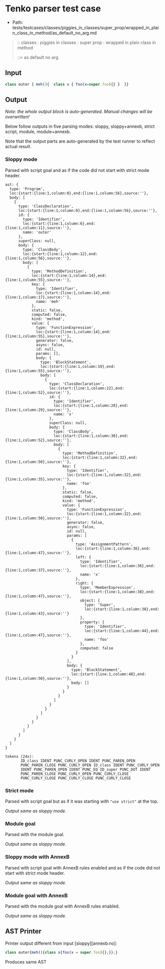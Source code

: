 # Tenko parser test case

- Path: tests/testcases/classes/piggies_in_classes/super_prop/wrapped_in_plain_class_in_method/as_default_no_arg.md

> :: classes : piggies in classes : super prop : wrapped in plain class in method
>
> ::> as default no arg

## Input

`````js
class outer { meh(){  class x { foo(x=super.foo){} }  }}
`````

## Output

_Note: the whole output block is auto-generated. Manual changes will be overwritten!_

Below follow outputs in five parsing modes: sloppy, sloppy+annexb, strict script, module, module+annexb.

Note that the output parts are auto-generated by the test runner to reflect actual result.

### Sloppy mode

Parsed with script goal and as if the code did not start with strict mode header.

`````
ast: {
  type: 'Program',
  loc:{start:{line:1,column:0},end:{line:1,column:56},source:''},
  body: [
    {
      type: 'ClassDeclaration',
      loc:{start:{line:1,column:0},end:{line:1,column:56},source:''},
      id: {
        type: 'Identifier',
        loc:{start:{line:1,column:6},end:{line:1,column:11},source:''},
        name: 'outer'
      },
      superClass: null,
      body: {
        type: 'ClassBody',
        loc:{start:{line:1,column:12},end:{line:1,column:56},source:''},
        body: [
          {
            type: 'MethodDefinition',
            loc:{start:{line:1,column:14},end:{line:1,column:55},source:''},
            key: {
              type: 'Identifier',
              loc:{start:{line:1,column:14},end:{line:1,column:17},source:''},
              name: 'meh'
            },
            static: false,
            computed: false,
            kind: 'method',
            value: {
              type: 'FunctionExpression',
              loc:{start:{line:1,column:14},end:{line:1,column:55},source:''},
              generator: false,
              async: false,
              id: null,
              params: [],
              body: {
                type: 'BlockStatement',
                loc:{start:{line:1,column:19},end:{line:1,column:55},source:''},
                body: [
                  {
                    type: 'ClassDeclaration',
                    loc:{start:{line:1,column:22},end:{line:1,column:52},source:''},
                    id: {
                      type: 'Identifier',
                      loc:{start:{line:1,column:28},end:{line:1,column:29},source:''},
                      name: 'x'
                    },
                    superClass: null,
                    body: {
                      type: 'ClassBody',
                      loc:{start:{line:1,column:30},end:{line:1,column:52},source:''},
                      body: [
                        {
                          type: 'MethodDefinition',
                          loc:{start:{line:1,column:32},end:{line:1,column:50},source:''},
                          key: {
                            type: 'Identifier',
                            loc:{start:{line:1,column:32},end:{line:1,column:35},source:''},
                            name: 'foo'
                          },
                          static: false,
                          computed: false,
                          kind: 'method',
                          value: {
                            type: 'FunctionExpression',
                            loc:{start:{line:1,column:32},end:{line:1,column:50},source:''},
                            generator: false,
                            async: false,
                            id: null,
                            params: [
                              {
                                type: 'AssignmentPattern',
                                loc:{start:{line:1,column:36},end:{line:1,column:47},source:''},
                                left: {
                                  type: 'Identifier',
                                  loc:{start:{line:1,column:36},end:{line:1,column:37},source:''},
                                  name: 'x'
                                },
                                right: {
                                  type: 'MemberExpression',
                                  loc:{start:{line:1,column:38},end:{line:1,column:47},source:''},
                                  object: {
                                    type: 'Super',
                                    loc:{start:{line:1,column:38},end:{line:1,column:43},source:''}
                                  },
                                  property: {
                                    type: 'Identifier',
                                    loc:{start:{line:1,column:44},end:{line:1,column:47},source:''},
                                    name: 'foo'
                                  },
                                  computed: false
                                }
                              }
                            ],
                            body: {
                              type: 'BlockStatement',
                              loc:{start:{line:1,column:48},end:{line:1,column:50},source:''},
                              body: []
                            }
                          }
                        }
                      ]
                    }
                  }
                ]
              }
            }
          }
        ]
      }
    }
  ]
}

tokens (24x):
       ID_class IDENT PUNC_CURLY_OPEN IDENT PUNC_PAREN_OPEN
       PUNC_PAREN_CLOSE PUNC_CURLY_OPEN ID_class IDENT PUNC_CURLY_OPEN
       IDENT PUNC_PAREN_OPEN IDENT PUNC_EQ ID_super PUNC_DOT IDENT
       PUNC_PAREN_CLOSE PUNC_CURLY_OPEN PUNC_CURLY_CLOSE
       PUNC_CURLY_CLOSE PUNC_CURLY_CLOSE PUNC_CURLY_CLOSE
`````

### Strict mode

Parsed with script goal but as if it was starting with `"use strict"` at the top.

_Output same as sloppy mode._

### Module goal

Parsed with the module goal.

_Output same as sloppy mode._

### Sloppy mode with AnnexB

Parsed with script goal with AnnexB rules enabled and as if the code did not start with strict mode header.

_Output same as sloppy mode._

### Module goal with AnnexB

Parsed with the module goal with AnnexB rules enabled.

_Output same as sloppy mode._

## AST Printer

Printer output different from input [sloppy][annexb:no]:

````js
class outer{meh(){class x{foo(x = super.foo){};}};}
````

Produces same AST
